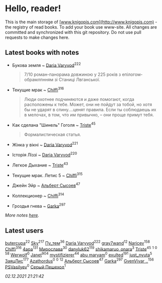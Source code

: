 # Hello, reader!
This is the main storage of [www.knigopis.com](http://www.knigopis.com) - the registry of read books.
To add your book use www-site. All changes are committed and synchronized with this git repository.
Do not use pull requests to make changes here.


## Latest books with notes
* Букова земля ~ [Daria Varyvod](users/829/829893410524253-facebook)<sup>222</sup>
    > 7/10 роман-панорама довжиною у 225 років з епілогом-обрамлпнням зі Станиці Лвганської.

* Текущие мрак ~ [Chiffi](users/105/105831994080785626680-google)<sup>316</sup>
    > Люди охотнее подчиняются и даже помогают, когда расположены к тебе. Может, они не пойдут за тобой, но хотя бы не ударят в спину....ценят правила. Если ты соблюдаешь их в мелочах, в том, что им привычно, – они проще примут тебя.

* Как сделана "Шинель" Гоголя ~ [Triste](users/517/5175580462988229760-mailru)<sup>45</sup>
    > Формалистическая статья.

* Жінка у вікні ~ [Daria Varyvod](users/829/829893410524253-facebook)<sup>221</sup>

* Історія Ліззі ~ [Daria Varyvod](users/829/829893410524253-facebook)<sup>220</sup>

* Легкое Дыхание ~ [Triste](users/517/5175580462988229760-mailru)<sup>43</sup>

* Текущие мрак. Летис 5 ~ [Chiffi](users/105/105831994080785626680-google)<sup>315</sup>

* Джейн Эйр ~ [Альберт Сысоев](users/474/47446642-vkontakte)<sup>47</sup>

* Коллекционер ~ [Chiffi](users/105/105831994080785626680-google)<sup>314</sup>

* Гроздья гнева ~ [Garka](users/115/115753719718250012620-google)<sup>297</sup>


_More notes [here](latest_books_with_notes.md)._


## Latest users
[butercupa](users/193/193697993-vkontakte)<sup>22</sup> 
[Sky](users/118/118049897850017649660-googleplus)<sup>217</sup> 
[Пу_тем](users/344/3448154788585127-facebook)<sup>36</sup> 
[Daria Varyvod](users/829/829893410524253-facebook)<sup>222</sup> 
[gray7wand](users/110/110080946273609412257-google)<sup>12</sup> 
[Naricev](users/107/107090515204537133928-google)<sup>158</sup> 
[Chiffi](users/105/105831994080785626680-google)<sup>316</sup> 
[4apa](users/117/117392596378069249667-google)<sup>131</sup> 
[Мирослава](users/106/106107989792957993574-google)<sup>30</sup> 
[danyluk62](users/374/374149854-vkontakte)<sup>119</sup> 
[shikamaruo_onara](users/569/569209044-vkontakte)<sup>3</sup> 
[Triste](users/517/5175580462988229760-mailru)<sup>45</sup> 
[](users/640/640645950464440-facebook)<sup>1</sup> 
[](users/109/109292212120320834370-google)<sup>0</sup> 
[](users/153/1537586159620888-facebook)<sup>58</sup> 
[Werwolf](users/104/104280383205648022265-google)<sup>0</sup> 
[Janet](users/108/108113656204404967440-google)<sup>904</sup> 
[mystifizierer](users/102/102801145163683583073-google)<sup>44</sup> 
[abu maryam](users/106/106946380615100909302-google)<sup>0</sup> 
[exulted](users/100/100599204551896265722-google)<sup>191</sup> 
[just_nyuta](users/102/10208134766271560-facebook)<sup>5</sup> 
[ЗаяцЛис](users/112/112388384595246311466-google)<sup>177</sup> 
[Azathordus](users/104/104067068494287499191-google)<sup>0</sup> 
[](users/596/596975933-vkontakte)<sup>0</sup> 
[](users/110/110108278789076439525-google)<sup>12</sup> 
[Альберт Сысоев](users/474/47446642-vkontakte)<sup>47</sup> 
[Garka](users/115/115753719718250012620-google)<sup>297</sup> 
[GvenVivar ..](users/158/158266434925901-facebook)<sup>156</sup> 
[PSVasilyev](users/194/194080517-yandex)<sup>0</sup> 
[Серый Пешеход](users/102/102909613832307653776-google)<sup>1</sup> 


_02.12.2021 21:21:42_
